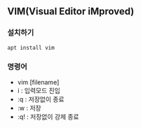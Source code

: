 ## VIM(Visual Editor iMproved)

### 설치하기
```
apt install vim
```

### 명령어
* vim [filename]
* i : 입력모드 진입
* :q : 저장없이 종료
* :w : 저장
* :q! : 저장없이 강제 종료
